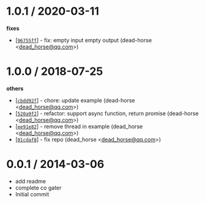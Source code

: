 
1.0.1 / 2020-03-11
==================

**fixes**
  * [[`96755ff`](http://github.com/cojs/gather/commit/96755ffe9443639d7391ab034bb2419fe5cb71db)] - fix: empty input empty output (dead-horse <<dead_horse@qq.com>>)

1.0.0 / 2018-07-25
==================

**others**
  * [[`cbdd92f`](http://github.com/cojs/gather/commit/cbdd92fe5279fe495b689426c59d39fdb4afafa8)] - chore: update example (dead-horse <<dead_horse@qq.com>>)
  * [[`520a9f2`](http://github.com/cojs/gather/commit/520a9f2af279ad724d4e522e6294a9f31bf291fe)] - refactor: support async function, return promise (dead-horse <<dead_horse@qq.com>>)
  * [[`ee91e82`](http://github.com/cojs/gather/commit/ee91e82ed70ac82d209a613569423fdf897a6a9b)] - remove thread in example (dead_horse <<dead_horse@qq.com>>)
  * [[`01cdaf8`](http://github.com/cojs/gather/commit/01cdaf85ba73023f1d66301b320649fd232cf25b)] - fix repo (dead_horse <<dead_horse@qq.com>>)

0.0.1 / 2014-03-06
==================

  * add readme
  * complete co gater
  * Initial commit
